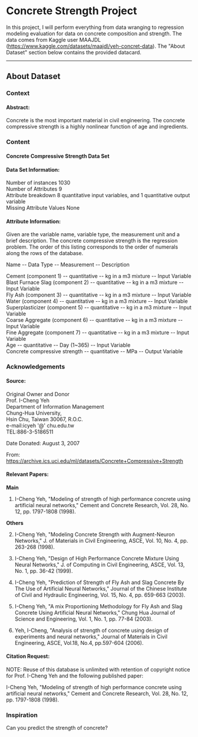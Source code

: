 # Concrete Strength Project

In this project, I will perform everything from data wranging to regression modeling evaluation for data on concrete composition and strength.  The data comes from Kaggle user MAAJDL (https://www.kaggle.com/datasets/maajdl/yeh-concret-data).  The "About Dataset" section below contains the provided datacard.  

---

## About Dataset
### Context
#### Abstract:
Concrete is the most important material in civil engineering.
The concrete compressive strength is a highly nonlinear function of age and ingredients.

### Content
#### Concrete Compressive Strength Data Set
#### Data Set Information:
Number of instances 1030  
Number of Attributes 9  
Attribute breakdown 8 quantitative input variables, and 1 quantitative output variable  
Missing Attribute Values None

#### Attribute Information:
Given are the variable name, variable type, the measurement unit and a brief description. The concrete compressive strength is the regression problem. The order of this listing corresponds to the order of numerals along the rows of the database.

Name -- Data Type -- Measurement -- Description

Cement (component 1) -- quantitative -- kg in a m3 mixture -- Input Variable  
Blast Furnace Slag (component 2) -- quantitative -- kg in a m3 mixture -- Input Variable  
Fly Ash (component 3) -- quantitative -- kg in a m3 mixture -- Input Variable  
Water (component 4) -- quantitative -- kg in a m3 mixture -- Input Variable  
Superplasticizer (component 5) -- quantitative -- kg in a m3 mixture -- Input Variable  
Coarse Aggregate (component 6) -- quantitative -- kg in a m3 mixture -- Input Variable  
Fine Aggregate (component 7) -- quantitative -- kg in a m3 mixture -- Input Variable  
Age -- quantitative -- Day (1~365) -- Input Variable  
Concrete compressive strength -- quantitative -- MPa -- Output Variable  

### Acknowledgements
#### Source:
Original Owner and Donor  
Prof. I-Cheng Yeh  
Department of Information Management  
Chung-Hua University,  
Hsin Chu, Taiwan 30067, R.O.C.  
e-mail:icyeh '@' chu.edu.tw  
TEL:886-3-5186511  

Date Donated: August 3, 2007

From: https://archive.ics.uci.edu/ml/datasets/Concrete+Compressive+Strength

#### Relevant Papers:
**Main**
1) I-Cheng Yeh, "Modeling of strength of high performance concrete using artificial neural networks," Cement and Concrete Research, Vol. 28, No. 12, pp. 1797-1808 (1998).

**Others**

2) I-Cheng Yeh, "Modeling Concrete Strength with Augment-Neuron Networks," J. of Materials in Civil Engineering, ASCE, Vol. 10, No. 4, pp. 263-268 (1998).

3) I-Cheng Yeh, "Design of High Performance Concrete Mixture Using Neural Networks," J. of Computing in Civil Engineering, ASCE, Vol. 13, No. 1, pp. 36-42 (1999).

4) I-Cheng Yeh, "Prediction of Strength of Fly Ash and Slag Concrete By The Use of Artificial Neural Networks," Journal of the Chinese Institute of Civil and Hydraulic Engineering, Vol. 15, No. 4, pp. 659-663 (2003).

5) I-Cheng Yeh, "A mix Proportioning Methodology for Fly Ash and Slag Concrete Using Artificial Neural Networks," Chung Hua Journal of Science and Engineering, Vol. 1, No. 1, pp. 77-84 (2003).

6) Yeh, I-Cheng, "Analysis of strength of concrete using design of experiments and neural networks," Journal of Materials in Civil Engineering, ASCE, Vol.18, No.4, pp.597-604 (2006).

#### Citation Request:
NOTE: Reuse of this database is unlimited with retention of copyright notice for Prof. I-Cheng Yeh and the following published paper:

I-Cheng Yeh, "Modeling of strength of high performance concrete using artificial neural networks," Cement and Concrete Research, Vol. 28, No. 12, pp. 1797-1808 (1998).

### Inspiration
Can you predict the strength of concrete?